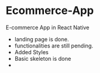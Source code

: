 # Ecommerce-App
E-commerce App in React Native

- landing page is done.
- functionalities are still pending.
- Added Styles
- Basic skeleton is done
- 
